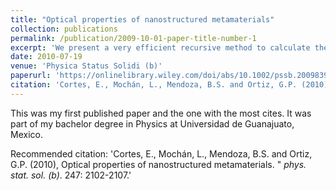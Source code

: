 ```yaml
---
title: "Optical properties of nanostructured metamaterials"
collection: publications
permalink: /publication/2009-10-01-paper-title-number-1
excerpt: 'We present a very efficient recursive method to calculate the effective optical response of nanostructured metamaterials made up of particles with arbitrarily shaped cross sections arranged in periodic two‐dimensional arrays.'
date: 2010-07-19
venue: 'Physica Status Solidi (b)'
paperurl: 'https://onlinelibrary.wiley.com/doi/abs/10.1002/pssb.200983941'
citation: 'Cortes, E., Mochán, L., Mendoza, B.S. and Ortiz, G.P. (2010), Optical properties of nanostructured metamaterials. &quot; <i> phys. stat. sol. (b)</i>. 247: 2102-2107.'
---
```

This was my first published paper and the one with the most cites. It was part of my bachelor degree in Physics at Universidad de Guanajuato, Mexico.

Recommended citation: 'Cortes, E., Mochán, L., Mendoza, B.S. and Ortiz, G.P. (2010), Optical properties of nanostructured metamaterials. &quot; <i> phys. stat. sol. (b)</i>. 247: 2102-2107.'
